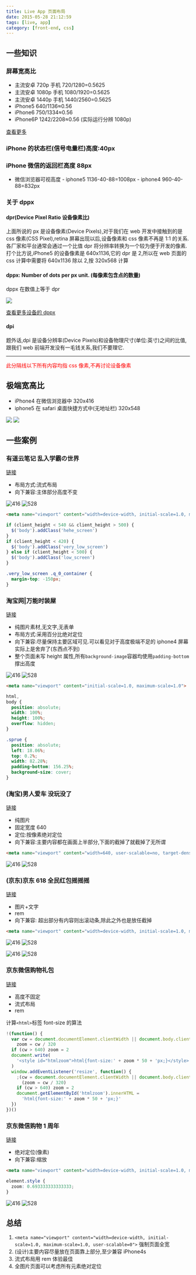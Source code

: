 ```yaml
---
title: Live App 页面布局
date: 2015-05-28 21:12:59
tags: [live, app]
category: [front-end, css]
---
```


## 一些知识

### 屏幕宽高比

- 主流安卓 720p 手机 720/1280=0.5625
- 主流安卓 1080p 手机 1080/1920=0.5625
- 主流安卓 1440p 手机 1440/2560=0.5625
- iPhone5 640/1136≈0.56
- iPhone6 750/1334≈0.56
- iPhone6P 1242/2208≈0.56 (实际运行分辨 1080p)

[查看更多](http://www.gameui.cn/cc)

### iPhone 的状态栏(信号电量栏)高度:40px

### iPhone 微信的返回栏高度 88px

- 微信浏览器可视高度 - iphone5 1136-40-88=1008px - iphone4 960-40-88=832px

### 关于 dppx

#### dpr(Device Pixel Ratio 设备像素比)

上面所说的 px 是设备像素(Device Pixels),对于我们在 web 开发中接触到的是 css 像素(CSS Pixel),retina 屏幕出现以后,设备像素和 css 像素不再是 1:1 的关系.各厂家和平台通常会通过一个比值 dpr 将分辨率转换为一个较为便于开发的像素.打个比方说,iPhone5 的设备像素是 640x1136,它的 dpr 是 2,所以在 web 页面的 css 计算中需要将 640x1136 除以 2,按 320x568 计算

#### dppx: Number of dots per px unit. (每像素包含点的数量)

dppx 在数值上等于 dpr

![](/pic/qiniu/blog/150528/dpr_scr.jpg)

[查看更多设备的 dppx](http://dpi.lv)

#### dpi

题外话,dpi 是设备分辨率(Device Pixels)和设备物理尺寸(单位:英寸)之间的比值,跟我们 web 前端开发没有一毛钱关系,我们不要理它.

---

<span style="color:red">此分隔线以下所有内容均指 css 像素,不再讨论设备像素<span>

## 极端宽高比

- iPhone4 在微信浏览器中 320x416
- iphone5 在 safari 桌面快捷方式中(无地址栏) 320x548

![](http://ww4.sinaimg.cn/large/456d4a33gw1esj8u2evdnj202802w3y9.jpg)
![](http://ww1.sinaimg.cn/large/456d4a33gw1esj8vf3i01j202803t3y9.jpg)

## 一些案例

### 有道云笔记 乱入学霸の世界

[链接](http://note.youdao.com/xuebagame/)

- 布局方式:流式布局
- 向下兼容:主体部分高度不变

![416](/pic/qiniu/blog/150528/app_1_416.png)
![528](/pic/qiniu/blog/150528/app_1_528.png)

```html
<meta name="viewport" content="width=device-width, initial-scale=1.0, minimum-scale=1.0, maximum-scale=1.0, user-scalable=no">
```

```javascript
if (client_height < 540 && client_height > 500) {
  $('body').addClass('hehe_screen')
}
if (client_height < 420) {
  $('body').addClass('very_low_screen')
} else if (client_height < 500) {
  $('body').addClass('low_screen')
}
```

```css
.very_low_screen .q_0_container {
  margin-top: -150px;
}
```

### 淘宝网|万能时装屋

[链接](http://tbnewwave.cdnpe.com/)

- 纯图片素材,无文字,无表单
- 布局方式:采用百分比绝对定位
- 向下兼容:尽量保持主要区域可见.可以看见对于高度极端不足的 iphone4 屏幕实际上是舍弃了(东西点不到)
- 整个页面未写 height 属性,所有`background-image`容器均使用`padding-bottom`撑出高度

![416](/pic/qiniu/blog/150528/app_2_416.png)
![528](/pic/qiniu/blog/150528/app_2_528.png)

```html
<meta name="viewport" content="initial-scale=1.0, maximum-scale=1.0">
```

```css
html,
body {
  position: absolute;
  width: 100%;
  height: 100%;
  overflow: hidden;
}
```

```css
.sprue {
  position: absolute;
  left: 18.06%;
  top: 0.2%;
  width: 82.28%;
  padding-bottom: 156.25%;
  background-size: cover;
}
```

### (淘宝)男人爱车 没玩没了

[链接](http://www.uwin.cc/taobao/20150408/index.html)

- 纯图片
- 固定宽度 640
- 定位:按像素绝对定位
- 向下兼容:主要内容都在画面上半部分,下面的截掉了就截掉了无所谓

```html
<meta name="viewport" content="width=640, user-scalable=no, target-densitydpi=device-dpi">
```

![416](/pic/qiniu/blog/150528/app_3_416.jpeg)
![528](/pic/qiniu/blog/150528/app_3_528.jpeg)

### (京东)京东 618 全民红包摇摇摇

[链接](http://wqs.jd.com/promote/CH62/2015/618party/?PTAG=17053.1.1)

- 图片+文字
- rem
- 向下兼容: 超出部分有内容则出滚动条,除此之外也是放任截掉

```html
<meta name="viewport" content="width=device-width, initial-scale=1.0, maximum-scale=1.0, user-scalable=0">
```

![416](/pic/qiniu/blog/150528/app_4_416_1.jpeg)
![528](/pic/qiniu/blog/150528/app_4_528_1.jpeg)

![416](/pic/qiniu/blog/150528/app_4_416_2.jpeg)
![528](/pic/qiniu/blog/150528/app_4_528_2.jpeg)

### 京东微信购物礼包

[链接](http://wqs.jd.com/promote/2015/sns_sale/index.html?PTAG=17053.1.1)

- 高度不固定
- 流式布局
- rem

计算`<html>`标签 font-size 的算法

```js
!(function() {
  var cw = document.documentElement.clientWidth || document.body.clientWidth,
    zoom = cw / 320
  if (cw > 640) zoom = 2
  document.write(
    '<style id="htmlzoom">html{font-size:' + zoom * 50 + 'px;}</style>'
  )
  window.addEventListener('resize', function() {
    ;(cw = document.documentElement.clientWidth || document.body.clientWidth),
      (zoom = cw / 320)
    if (cw > 640) zoom = 2
    document.getElementById('htmlzoom').innerHTML =
      'html{font-size:' + zoom * 50 + 'px;}'
  })
})()
```

### 京东微信购物 1 周年

[链接](http://wqs.jd.com/promote/CH50/2015/anniversary/index.html?PTAG=17053.5.3#1)

- 绝对定位(像素)
- 向下兼容:缩放

```html
<meta name="viewport" content="width=device-width, initial-scale=1.0, maximum-scale=1.0, user-scalable=0">
```

```css
element.style {
  zoom: 0.693333333333333;
}
```

![416](/pic/qiniu/blog/150528/app_5_416.jpeg)
![528](/pic/qiniu/blog/150528/app_5_528.jpeg)

## 总结

1. `<meta name="viewport" content="width=device-width, initial-scale=1.0, maximum-scale=1.0, user-scalable=0">` 强制页面全宽
2. (设计)主要内容尽量放在页面靠上部分,至少兼容 iPhone4s
3. 流式布局用 rem 体验最佳
4. 全图片页面可以考虑所有元素绝对定位
